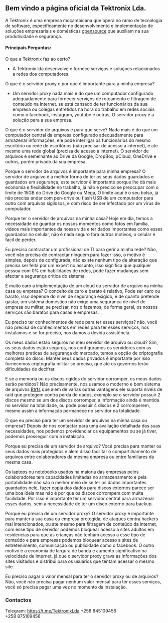 ## Bem vindo a página oficial da Tektronix Lda.

A Tektronix é uma empresa moçambicana  que opera no  ramo de tecnologia de software, especificamente no desenvolvimento e implementação de soluções empresariais e domésticas [opensource](https://en.wikipedia.org/wiki/Open_source) que auxiliam na sua produtividade e segurança.


#### Principais Perguntas:

O que a Tektronix faz ao certo?
- A Tektronix lda desenvolve e fornece serviços e soluçoes relacionados a redes dos computadores.

O que é o servidor proxy e por que é importante para a minha empresa?
- Um servidor proxy nada mais é do que um computador configurado adequadamente para fornecer serviços de roteamento e filtragem de conteúdo na Internet. se está cansado de ter funcionários da sua empresa ou colegas entretidos na hora do trabalho em redes sociais como o facebook, instagram, youtube e outras, O servidor proxy é a solução para a sua empresa.

O que é o servidor de arquivos e para que serve?
Nada mais é do que um computador central da empresa configurado adequadamente para armazenar informações, ele pode interligar os funcionários do mesmo escritório ou rede de escritórios (não precisar de acesso a internet), e ate mesmo uma rede global (precisa de acesso a internet). O servidor de arquivos é semelhante ao Drive da Google, DropBox, pCloud, OneDrive e outros, porém privado da sua empresa. 

Porque o servidor de arquivos é importante para minha empresa?
O servidor de arquivo é a melhor forma de ter os seus dados guardados e guardados em  segurança,  este servidor é importante porque lhe dá mais economia e flexibilidade no trabalho, já não é precico se preocupar com o limite de 15GB do Drive do Google ou Mega, O limite aqui é o seu bolso, já não precisa andar com  pen-drive ou flash USB de um computador para outro com arquivos sigilosos, e com risco de ser infectado por um vírus de computador.

Porque ter o servidor de arquivos na minha casa?
Hoje em dia, temos a necessidade de guardar os nossos momentos como fotos em familia, videos  mais importantes da nossa vida e ter dados importantes como esses guardados no celular, não é nada seguro fora outros motivos, o celular é facil de perder.

Eu preciso contractar um profissional de TI para gerir a minha rede?
Não, você não precisa de contractar ninguém para fazer isso, o motivo é simples, depois de configurada, não existe nenhum tipo de alteração que precisa ser feita por um expert no assunto, isso significa que qualquer pessoa com 0% em habilidades de redes, pode fazer mudanças sem afectar a segurança crítica do sistema.

É muito caro a implementação de um cloud  ou servidor de arquivo na minha casa ou empresa?
O conceito de caro e barato é relativo, Pode ser caro ou barato, isso depende do nível de segurança exigido, e de quanto pretende gastar, um sistema domestico não exige uma segurança de nível  de empresa ou militar, se precisar, nos o fazemos, de forma geral, os nossos serviços são baratos para casas e empresas.

Eu preciso ter conhecimentos de rede para ter esses serviços?
não, você não precisa de conhecimentos em redes para ter esses serviços, nos instalamos e se for preciso, nos damos a devida assistência.

Os meus dados estão seguros no meu servidor de arquivo ou cloud?
Sim, os seus dados estão seguros, nos configuramos os servidores com as melhores praticas de segurança do mercado, temos a opção de criptografia completa do disco. Manter seus dados privados é importante por isso fornecemos criptografia militar se preciso, que ate os governos terão dificuldades de decifrar.

E se a memoria ou os discos rígidos do servidor corromper, os meus dados serão perdidos?
Não precisamente, nos usamos o moderno e bom sistema de arquivos [Btrfs](https://en.wikipedia.org/wiki/Btrfs) que alem  de varias outras vantagens ele suporta niveis de raid que protegem contra perda de dados, exemplo se o  servidor possuir 2 discos mesmo se um dos discos corromper, a informação ainda é mantida no servidor na totalidade, ou pode possuir 4 discos e 2 corromperem, mesmo assim a informação permanece no servidor na totalidade.

O que eu preciso para ter um servidor de arquivos na minha casa ou  empresa?
Depois de nos contactar para uma avaliação detalhada das suas necessidades, nos podemos providenciar os equipamentos ou se já tiver, podemos prosseguir com a instalação.

Porque eu precisa de um servidor de arquivo?
Você precisa para manter os seus dados mais protegidos e alem disso facilitar o compartilhamento de arquivos entre colaboradores da mesma empresa ou entre familiares da mesma casa.

Os laptops ou notebooks usados na maioria das empresas pelos colaboradores tem capacidades limitadas no armazenamento e pela portabilidade não são o melhor meio de se ter os dados importantes guardados nele, fazer copia dos dados para discos externos parece ser uma boa ideia mas não é por que os discos corrompem com muita facilidade. Por isso é importante ter um servidor central para armazenar esses dados. sem a necessidade de ter um disco externo para backup.

Porque eu precisa de um servidor  proxy?
O servidor proxy é importante para manter a sua casa ou empresa protegida, de ataques contra hackers mal intencionados, ou ate mesmo para filtragem de conteúdo da internet, com esse tipo de servidor podemos bloquear  acesso a sites adultos em residencias para que  as crianças não tenham acesso a esse tipo de conteúdo e para empresas podemos bloquear acesso a sites de entretenimento, comunicação ou publicidade como o facebook. 
O outro motivo é a economia de largura de banda e aumento significativo na velocidade de internet, já que o servidor proxy grava as informações dos sites visitados e distribui para os usuários que tentam acessar o mesmo site.

 Eu preciso pagar o valor mensal para ter o servidor proxy ou de arquivos?
Não, você não precisa pagar nenhum valor mensal para ter esses serviços, você só precisa pagar uma vez no momento da instalação.

 

### Contactos
Telegram: https://t.me/TektronixLda
+258 845109456 	
+258 875109456
